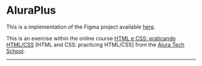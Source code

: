 # AluraPlus

This is a implementation of the Figma project available [here](https://www.figma.com/file/TvZpu4b8prbVyNyrbMVkxy/Alura-Plus---Layout-(Copy)?node-id=1%3A132&mode=dev).

This is an exercise within the online course
[HTML e CSS: praticando HTML/CSS](https://cursos.alura.com.br/course/html-css-praticando-html-css)
\[HTML and CSS: practicing HTML/CSS\]
from the [Alura Tech School](https://cursos.alura.com.br).

---
